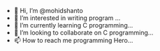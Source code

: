 - 👋 Hi, I’m @mohidshanto
- 👀 I’m interested in writing program ...
- 🌱 I’m currently learning C programming...
- 💞️ I’m looking to collaborate on C programming...
- 📫 How to reach me programming Hero...

<!---
mohidshanto/mohidshanto is a ✨ special ✨ repository because its `README.md` (this file) appears on your GitHub profile.
You can click the Preview link to take a look at your changes.
--->
